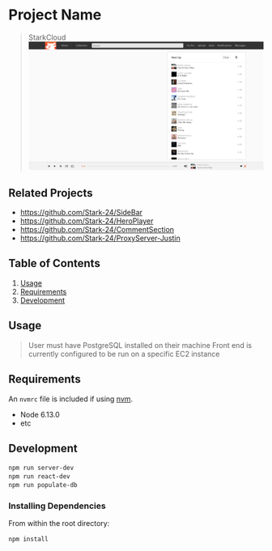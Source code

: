 # Project Name

> StarkCloud
![alt text](./Footerplayer.png)

## Related Projects

  - https://github.com/Stark-24/SideBar
  - https://github.com/Stark-24/HeroPlayer 
  - https://github.com/Stark-24/CommentSection 
  - https://github.com/Stark-24/ProxyServer-Justin

## Table of Contents

1. [Usage](#Usage)
1. [Requirements](#requirements)
1. [Development](#development)

## Usage

> User must have PostgreSQL installed on their machine
> Front end is currently configured to be run on a specific EC2 instance

## Requirements

An `nvmrc` file is included if using [nvm](https://github.com/creationix/nvm).

- Node 6.13.0
- etc

## Development

```sh
npm run server-dev
npm run react-dev
npm run populate-db
```

### Installing Dependencies

From within the root directory:

```sh
npm install
```
